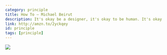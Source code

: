 ```yaml
---
category: principle
title: How To — Michael Beirut
description: It's okay be a designer, it's okay to be human. It's okay to be both. This book can help you figure out how to survive as a designer.
link: http://amzn.to/2yckqey
id: principle
tags: [principle]
---
```

<a target="_blank"  href="https://www.amazon.com/gp/product/0062413902/ref=as_li_tl?ie=UTF8&camp=1789&creative=9325&creativeASIN=0062413902&linkCode=as2&tag=compassofdesi-20&linkId=bb2449e095812524c7cde26f3016f1c7"><img border="0" src="//ws-na.amazon-adsystem.com/widgets/q?_encoding=UTF8&MarketPlace=US&ASIN=0062413902&ServiceVersion=20070822&ID=AsinImage&WS=1&Format=_SL250_&tag=compassofdesi-20" ></a><img src="//ir-na.amazon-adsystem.com/e/ir?t=compassofdesi-20&l=am2&o=1&a=0062413902" width="1" height="1" border="0" alt="" style="border:none !important; margin:0px !important;" />
